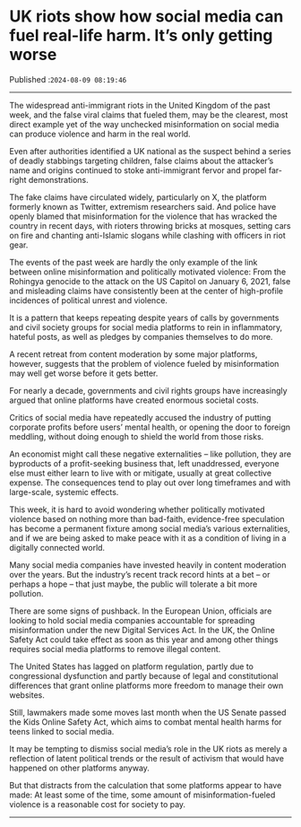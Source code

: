 # UK riots show how social media can fuel real-life harm. It’s only getting worse

Published :`2024-08-09 08:19:46`

---

The widespread anti-immigrant riots in the United Kingdom of the past week, and the false viral claims that fueled them, may be the clearest, most direct example yet of the way unchecked misinformation on social media can produce violence and harm in the real world.

Even after authorities identified a UK national as the suspect behind a series of deadly stabbings targeting children, false claims about the attacker’s name and origins continued to stoke anti-immigrant fervor and propel far-right demonstrations.

The fake claims have circulated widely, particularly on X, the platform formerly known as Twitter, extremism researchers said. And police have openly blamed that misinformation for the violence that has wracked the country in recent days, with rioters throwing bricks at mosques, setting cars on fire and chanting anti-Islamic slogans while clashing with officers in riot gear.

The events of the past week are hardly the only example of the link between online misinformation and politically motivated violence: From the Rohingya genocide to the attack on the US Capitol on January 6, 2021, false and misleading claims have consistently been at the center of high-profile incidences of political unrest and violence.

It is a pattern that keeps repeating despite years of calls by governments and civil society groups for social media platforms to rein in inflammatory, hateful posts, as well as pledges by companies themselves to do more.

A recent retreat from content moderation by some major platforms, however, suggests that the problem of violence fueled by misinformation may well get worse before it gets better.

For nearly a decade, governments and civil rights groups have increasingly argued that online platforms have created enormous societal costs.

Critics of social media have repeatedly accused the industry of putting corporate profits before users’ mental health, or opening the door to foreign meddling, without doing enough to shield the world from those risks.

An economist might call these negative externalities – like pollution, they are byproducts of a profit-seeking business that, left unaddressed, everyone else must either learn to live with or mitigate, usually at great collective expense. The consequences tend to play out over long timeframes and with large-scale, systemic effects.

This week, it is hard to avoid wondering whether politically motivated violence based on nothing more than bad-faith, evidence-free speculation has become a permanent fixture among social media’s various externalities, and if we are being asked to make peace with it as a condition of living in a digitally connected world.

Many social media companies have invested heavily in content moderation over the years. But the industry’s recent track record hints at a bet – or perhaps a hope – that just maybe, the public will tolerate a bit more pollution.

There are some signs of pushback. In the European Union, officials are looking to hold social media companies accountable for spreading misinformation under the new Digital Services Act. In the UK, the Online Safety Act could take effect as soon as this year and among other things requires social media platforms to remove illegal content.

The United States has lagged on platform regulation, partly due to congressional dysfunction and partly because of legal and constitutional differences that grant online platforms more freedom to manage their own websites.

Still, lawmakers made some moves last month when the US Senate passed the Kids Online Safety Act, which aims to combat mental health harms for teens linked to social media.

It may be tempting to dismiss social media’s role in the UK riots as merely a reflection of latent political trends or the result of activism that would have happened on other platforms anyway.

But that distracts from the calculation that some platforms appear to have made: At least some of the time, some amount of misinformation-fueled violence is a reasonable cost for society to pay.

---

